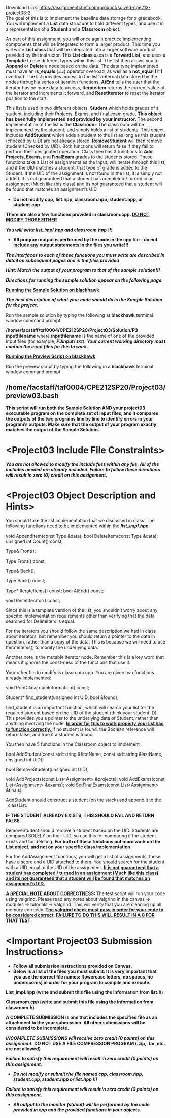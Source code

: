 Download Link: https://assignmentchef.com/product/solved-cpe212-project03-2
<br>
The goal of this is to implement the baseline data storage for a gradebook.  You will implement a <strong>List</strong> data structure to hold different types, and use it in a representation of a <strong>Student </strong>and a <strong>Classroom</strong> object.

As part of this assignment, you will once again practice implementing components that will be integrated to form a larger product.  This time you will write <strong>List class</strong> that will be integrated into a larger software product provided by the instructor.  This <strong>List class</strong> uses is a <strong>Forward List</strong>, and uses a <strong>Template</strong> to use different types within this list.  The list then allows you to <strong>Append</strong> or <strong>Delete</strong> a node based on the data.  The data type implemented must have an <strong>is_equals (==)</strong> operator overload, as well as a <strong>not_equal (!=) </strong>overload.  The list provides access to the list’s internal data stored by the nodes through a series of iteration functions.  <strong>AtEnd </strong>tells the user that the iterator has no more data to access, <strong>IterateItem</strong> returns the current value of the iterator and increments it forward, and <strong>ResetIterator</strong> to reset the iterator position to the start.

This list is used in two different objects, <strong>Student</strong> which holds grades of a student, including their Projects, Exams, and final exam grade.  <strong>This object has been fully implemented and provided by your instructor.</strong>  The second implementation of the list is the <strong>Classroom</strong>.  The classroom will be implemented by the student, and simply holds a list of students.  This object includes <strong>AddStudent</strong> which adds a student to the list as long as this student (checked by UID) are not already stored.  <strong>RemoveStudent</strong> will then remove student (Checked by UID).  Both functions will return false if they fail to perform their designated operation.  Class then has 3 functions to <strong>Add</strong> <strong>Projects, Exams, </strong>and<strong> FinalExam</strong> grades to the students stored.  These functions take a List of assignments as the input, will iterate through this list, and if the UID matches a student, that type of grade is added to the Student.  If the UID of the assignment is not found in the list, it is simply not added.  It is not guaranteed that a student has completed / turned in an assignment (Much like this class) and its not guaranteed that a student will be found that matches an assignment’s UID.

<ul>

 <li><strong>Do not modify </strong><strong>cpp,</strong> <strong>list.hpp, classroom.hpp, student.hpp, or student.cpp. </strong></li>

</ul>

<strong>There are also a few functions provided in classroom.cpp.  <u>DO NOT MODIFY</u> <u>THOSE EITHER</u></strong>

<strong>     </strong><strong><em>You will write </em></strong><strong><em><u>list_impl.hpp</u></em></strong><strong><em> and <u>classroom.hpp</u></em></strong> <strong><em>!!!</em></strong>

<ul>

 <li><strong>All program output is performed by the code in the </strong><strong>cpp</strong><strong> file – do not include any output statements in the files you write!!! </strong></li>

</ul>

<strong> </strong>

<strong> </strong>

<strong><em>The interfaces to each of these functions you must write are described in detail on subsequent pages and in the files provided </em></strong>

<strong><em>Hint:</em></strong><strong><em>   </em></strong><strong><em>Match</em></strong> <strong><em>the output of your program to that of the sample solution!!!</em></strong>

<strong><em>          Directions for running the sample solution appear on the following page.</em></strong>




<strong><u>Running the Sample Solution on </u></strong><strong><u>blackhawk</u></strong>

<strong><em>The best description of what your code should do is the Sample Solution for the project.   </em></strong>

Run the sample solution by typing the following at <strong>blackhawk</strong> terminal window command prompt

<strong>/home/facstaff/taf0004/CPE212SP20/Project03/Solution/P3 inputfilename </strong>where <strong>inputfilename</strong> is the name of one of the provided input files (for example, <strong><em>P3input1.txt</em></strong>).  <strong><em>Your current working directory must contain the input files for this to work.</em></strong>




<strong><u>Running the Preview Script on </u></strong><strong><u>blackhawk</u></strong>

Run the preview script by typing the following in a <strong>blackhawk</strong> terminal window command prompt

<h2>/home/facstaff/taf0004/CPE212SP20/Project03/preview03.bash</h2>

<strong>This script will run both the </strong><strong>Sample Solution</strong><strong> AND </strong><strong>your project03</strong><strong> executable program on the complete set of input files, and it compares the outputs of the two programs line by line to identify errors in your program’s outputs.  Make sure that the output of your program exactly matches the output of the Sample Solution. </strong>

<strong> </strong>

<h1>&lt;Project03 Include File Constraints&gt;</h1>




<strong><em>You are not allowed to modify the include files within any file.  All of the includes needed are already included.  </em></strong><strong><em>Failure to follow these directions will result in zero (0) credit on this assignment. </em></strong>

<strong> </strong>

<h1>&lt;Project03 Object Description and Hints&gt;</h1>

You should take the list implementation that we discussed in class.  The following functions need to be implemented within the <strong><em>list_impl.hpp</em></strong>:




void AppendItem(const Type &amp;data);     bool DeleteItem(const Type &amp;data);     unsigned int Count() const;




Type&amp; Front();

Type Front() const;

Type&amp; Back();

Type Back() const;




Type* IterateItems() const;     bool AtEnd() const;

void ResetIterator() const;




Since this is a template version of the list, you shouldn’t worry about any specific implementation requirements other than verifying that the data searched for DeleteItem is equal.

For the iterators you should follow the same description we had in class about iterators, but remember you should return a pointer to the data in question, rather than a copy of the data.  This is because we will need to use IterateItems() to modify the underlying data.

Another note is the mutable iterator node.  Remember this is a key word that means it ignores the const-ness of the functions that use it.







Your other file to modify is classroom.cpp. You are given two functions already implemented:

void PrintClassroomInformation() const;

Student* find_student(unsigned int UID, bool &amp;found);




find_student is an important function, which will search your list for the required student based on the UID of the student (think your student ID). This provides you a pointer to the underlying data of Student, rather than anything involving the node.  <strong><u>In order for</u> <u>this to work properly your list has to function correctly.  </u></strong>If no student is found, the Boolean reference will return false, and true if a student is found.




You then have 5 functions in the Classroom object to implement

bool AddStudent(const std::string &amp;firstName, const std::string &amp;lastName,                      unsigned int UID);

bool RemoveStudent(unsigned int UID);







void AddProjects(const List&lt;Assignment&gt; &amp;projects);     void AddExams(const List&lt;Assignment&gt; &amp;exams);     void SetFinalExams(const List&lt;Assignment&gt; &amp;finals);




AddStudent should construct a student (on the stack) and append it to the _classList.

<strong>IF THE STUDENT ALREADY EXISTS, THIS SHOULD FAIL AND RETURN FALSE.  </strong>

RemoveStudent should remove a student based on the UID.  Students are compared SOLELY on their UID, so use this for comparing if the student exists and for deleting.  <strong>For both of these functions put more work on the List object, and not on your specific class implementation. </strong>




For the AddAssignment functions, you will get a list of assignments, these have a score and a UID attached to them.  You should search for the student with a UID equal to the UID of the assignment.  <strong><u>It is not guaranteed that a student has completed / turned</u> <u>in an assignment (Much like this class) and its not guaranteed that a student will</u> <u>be found that matches an assignment’s UID.</u> </strong>

<strong> </strong>

<strong><u>A SPECIAL NOTE ABOUT CORRECTNESS: </u></strong>The test script will run your code using valgrind.  Please read any notes about valgrind in the canvas -&gt; modules -&gt; tutorials -&gt; valgrind.  This will verify that you are cleaning up all memory correctly.  <strong><u>The valgrind</u> <u>check must pass in order for your code to be considered correct</u></strong>.  <strong><u>FAILURE TO</u> <u>DO THIS WILL RESULT IN A 0 FOR THAT TEST</u></strong>.

<strong> </strong>

<h1>&lt;Important Project03 Submission Instructions&gt;</h1>

<ul>

 <li><strong>Follow all submission instructions provided on Canvas.</strong></li>

 <li><strong>Below is a list of the files you must submit. It is very important that you use the correct file names: [lowercase letters, no spaces, no underscores] in order for your program to compile and execute.</strong></li>

</ul>

<strong>List_impl.hpp          </strong><strong>(</strong><strong>write</strong><strong> and </strong><strong>submit</strong><strong> this file using the information from </strong><strong>list.h</strong><strong>)</strong>

<strong>Classroom.cpp  </strong><strong>(</strong><strong>write</strong><strong> and </strong><strong>submit</strong><strong> this file using the information from </strong><strong>classroom.h</strong><strong>)</strong>

<strong>A </strong><strong>COMPLETE SUBMISSION</strong> <strong>is one that includes </strong><strong>the specified file as an attachment to the your submission</strong><strong>.   All other submissions will be considered to be incomplete.</strong>

<strong><em>INCOMPLETE SUBMISSIONS will receive zero credit (</em></strong><strong><em>0 points</em></strong><strong><em>) on this assignment.</em></strong> <strong>DO NOT USE A FILE COMPRESSION PROGRAM     (.zip, .tar, etc. are not allowed) </strong>

<strong><em>Failure to satisfy this requirement will result in zero credit (</em></strong><strong><em>0 points</em></strong><strong><em>) on this assignment.</em></strong>

<ul>

 <li><strong><em>Do not modify or submit the file named </em></strong><strong><em>cpp, classroom.hpp, student.cpp, student.hpp </em></strong><strong><em>or </em></strong><strong><em>list.hpp</em></strong><strong><em> !!! </em></strong></li>

</ul>

<strong><em>Failure to satisfy this requirement will result in </em></strong><strong><em>zero credit</em></strong><strong><em> (</em></strong><strong><em>0 points</em></strong><strong><em>) on this assignment.</em></strong>

<ul>

 <li><strong><em>All output to the monitor (stdout) will be performed by the code provided in </em></strong><strong><em>cpp and the provided functions in your objects.</em></strong></li>

</ul>

<strong><em> </em></strong>




<strong><em> </em></strong>




<strong> </strong>